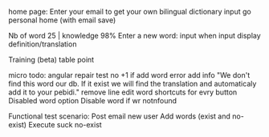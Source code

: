 
home page: Enter your email to get your own bilingual dictionary
input go personal home (with email save)

Nb of word 25 | knowledge 98%
Enter a new word:
input
when input display definition/translation
 
Training (beta) 
table point

micro todo:
angular repair test
no +1 if add word error
add info "We don't find this word our db. If it exist we will find the translation and automaticaly add it to your pebidi."
remove line edit word
shortcuts for evry button
Disabled word option
Disable word if wr notnfound


Functional test scenario:
Post email new user
Add words (exist and no-exist)
Execute suck no-exist
